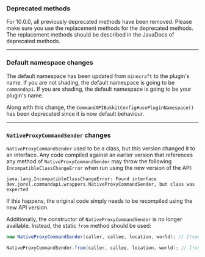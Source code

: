 ### Deprecated methods

For 10.0.0, all previously deprecated methods have been removed. Please make sure you use the replacement methods for the deprecated methods. The replacement methods should be described in the JavaDocs of deprecated methods.

-----

### Default namespace changes

The default namespace has been updated from `minecraft` to the plugin's name. If you are not shading, the default namespace is going to be `commandapi`. If you are shading, the default namespace is going to be your plugin's name.

Along with this change, the `CommandAPIBukkitConfig#usePluginNamespace()` has been deprecated since it is now default behaviour.

-----

### `NativeProxyCommandSender` changes

`NativeProxyCommandSender` used to be a class, but this version changed it to an interface. Any code compiled against an earlier version that references any method of `NativeProxyCommandSender` may throw the following `IncompatibleClassChangeError` when run using the new version of the API:

```
java.lang.IncompatibleClassChangeError: Found interface dev.jorel.commandapi.wrappers.NativeProxyCommandSender, but class was expected
```

If this happens, the original code simply needs to be recompiled using the new API version.

Additionally, the constructor of `NativeProxyCommandSender` is no longer available. Instead, the static `from` method should be used:

```java
new NativeProxyCommandSender(caller, callee, location, world); // [!code --]

NativeProxyCommandSender.from(caller, callee, location, world); // [!code ++]
```
